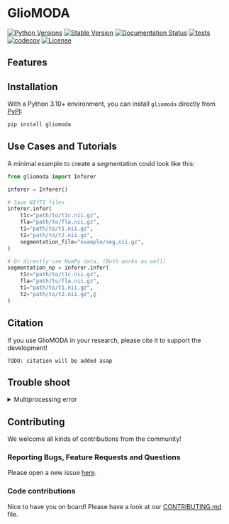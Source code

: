 # GlioMODA

[![Python Versions](https://img.shields.io/pypi/pyversions/GlioMODA)](https://pypi.org/project/GlioMODA/)
[![Stable Version](https://img.shields.io/pypi/v/GlioMODA?label=stable)](https://pypi.python.org/pypi/GlioMODA/)
[![Documentation Status](https://readthedocs.org/projects/GlioMODA/badge/?version=latest)](http://GlioMODA.readthedocs.io/?badge=latest)
[![tests](https://github.com/BrainLesion/GlioMODA/actions/workflows/tests.yml/badge.svg)](https://github.com/BrainLesion/GlioMODA/actions/workflows/tests.yml)
[![codecov](https://codecov.io/gh/BrainLesion/GlioMODA/graph/badge.svg?token=A7FWUKO9Y4)](https://codecov.io/gh/BrainLesion/GlioMODA)
[![License](https://img.shields.io/badge/License-Apache%202.0-blue.svg)](https://opensource.org/licenses/Apache-2.0)

## Features


## Installation

With a Python 3.10+ environment, you can install `gliomoda` directly from [PyPI](https://pypi.org/project/gliomoda/):

```bash
pip install gliomoda
```


## Use Cases and Tutorials

A minimal example to create a segmentation could look like this:

```python
from gliomoda import Inferer

inferer = Inferer()

# Save NIfTI files
inferer.infer(
    t1c="path/to/t1c.nii.gz",
    fla="path/to/fla.nii.gz",
    t1="path/to/t1.nii.gz",
    t2="path/to/t2.nii.gz",
    segmentation_file="example/seg.nii.gz",
)

# Or directly use NumPy data. (Both works as well)
segmentation_np = inferer.infer(
    t1c="path/to/t1c.nii.gz",
    fla="path/to/fla.nii.gz",
    t1="path/to/t1.nii.gz",
    t2="path/to/t2.nii.gz",◊
)
```

<!-- For more examples and details please refer to our extensive Notebook tutorials here [NBViewer](https://nbviewer.org/github/BrainLesion/tutorials/blob/main/GlioMODA/tutorial.ipynb) ([GitHub](https://github.com/BrainLesion/tutorials/blob/main/GlioMODA/tutorial.ipynb)). For the best experience open the notebook in Colab. -->


## Citation

If you use GlioMODA in your research, please cite it to support the development!

```
TODO: citation will be added asap
```

## Trouble shoot

<details>
<summary>
Multiprocessing error
</summary>

If you get an error related to something like this:
<br>

```
RuntimeError: 
        An attempt has been made to start a new process before the
        current process has finished its bootstrapping phase.

        This probably means that you are not using fork to start your
        child processes and you have forgotten to use the proper idiom
        in the main module:

            if __name__ == '__main__':
                freeze_support()
                ...

        The "freeze_support()" line can be omitted if the program
        is not going to be frozen to produce an executable.

        To fix this issue, refer to the "Safe importing of main module"
        section in https://docs.python.org/3/library/multiprocessing.html
```

Please ensure you properly wrap your script:

```python
if __name__ == "__main__":
    inferer = Inferer()
    ...
```

</details>



## Contributing

We welcome all kinds of contributions from the community!

### Reporting Bugs, Feature Requests and Questions

Please open a new issue [here](https://github.com/BrainLesion/GlioMODA/issues).

### Code contributions

Nice to have you on board! Please have a look at our [CONTRIBUTING.md](CONTRIBUTING.md) file.
